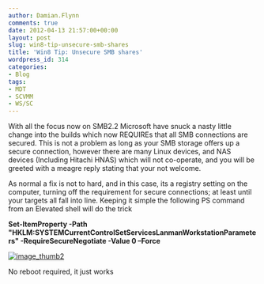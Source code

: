 ```yaml
---
author: Damian.Flynn
comments: true
date: 2012-04-13 21:57:00+00:00
layout: post
slug: win8-tip-unsecure-smb-shares
title: 'Win8 Tip: Unsecure SMB shares'
wordpress_id: 314
categories:
- Blog
tags:
- MDT
- SCVMM
- WS/SC
---
```


With all the focus now on SMB2.2 Microsoft have snuck a nasty little change into the builds which now REQUIREs that all SMB connections are secured. This is not a problem as long as your SMB storage offers up a secure connection, however there are many Linux devices, and NAS devices (Including Hitachi HNAS) which will not co-operate, and you will be greeted with a meagre reply stating that your not welcome.

As normal a fix is not to hard, and in this case, its a registry setting on the computer, turning off the requirement for secure connections; at least until your targets all fall into line. Keeping it simple the following PS command from an Elevated shell will do the trick

**Set-ItemProperty -Path "HKLM:SYSTEMCurrentControlSetServicesLanmanWorkstationParameters" -RequireSecureNegotiate -Value 0 –Force**

[![image_thumb2](http://172.21.10.63:84/wp-content/uploads/2014/02/image_thumb2_thumb4.png)](http://172.21.10.63:84/wp-content/uploads/2014/02/image_thumb24.png)

No reboot required, it just works 
